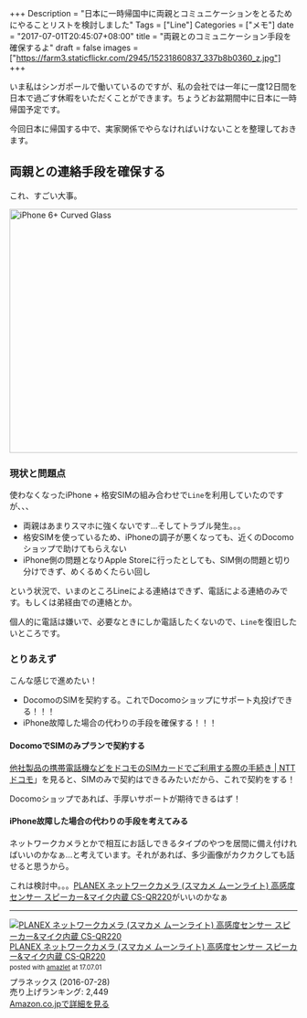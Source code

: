 +++
Description = "日本に一時帰国中に両親とコミュニケーションをとるためにやることリストを検討しました"
Tags = ["Line"]
Categories = ["メモ"]
date = "2017-07-01T20:45:07+08:00"
title = "両親とのコミュニケーション手段を確保するよ"
draft = false
images = ["https://farm3.staticflickr.com/2945/15231860837_337b8b0360_z.jpg"]
+++

いま私はシンガポールで働いているのですが、私の会社では一年に一度12日間を日本で過ごす休暇をいただくことができます。ちょうどお盆期間中に日本に一時帰国予定です。

今回日本に帰国する中で、実家関係でやらなければいけないことを整理しておきます。

## 両親との連絡手段を確保する
これ、すごい大事。

<a data-flickr-embed="true"  href="https://www.flickr.com/photos/omarjordanf/15231860837/in/photolist-pcZgyi-pucg1D-7DhbKd-gmVPXd-pAfkxX-6JMago-hbRjaB-89Utsr-aw3PEG-6ouJZ3-4vYpZd-8aTjG2-di9QdJ-nS9iS2-a7DBya-88wKNr-qDj4EJ-dRiG5M-cwGk7b-9d6zxa-cwGAdQ-bop9aB-cwGR1C-9b6rSR-8pwWoj-bsSEbo-asqXbu-551MTr-74qvFc-pYTuDA-asqVHw-dRiG6M-ea7JJN-5BL6kU-cwGTkm-7oECCE-TYmd5G-5DKqV1-7S1jyd-6DejK4-9da1Eu-8LNtWs-cwGUM5-djWShT-6yvF3N-9d6TZP-9d6zt6-96hj4U-7FEQG9-p9wp2Z" title="iPhone 6+ Curved Glass"><img src="https://farm3.staticflickr.com/2945/15231860837_337b8b0360_z.jpg" width="640" height="427" alt="iPhone 6+ Curved Glass"></a><script async src="//embedr.flickr.com/assets/client-code.js" charset="utf-8"></script>

### 現状と問題点
使わなくなったiPhone + 格安SIMの組み合わせで`Line`を利用していたのですが、、、

* 両親はあまりスマホに強くないです…そしてトラブル発生。。。
* 格安SIMを使っているため、iPhoneの調子が悪くなっても、近くのDocomoショップで助けてもらえない
* iPhone側の問題となりApple Storeに行ったとしても、SIM側の問題と切り分けできず、めくるめくたらい回し

という状況で、いまのところLineによる連絡はできず、電話による連絡のみです。もしくは弟経由での連絡とか。

個人的に電話は嫌いで、必要なときにしか電話したくないので、`Line`を復旧したいところです。

### とりあえず
こんな感じで進めたい！

* DocomoのSIMを契約する。これでDocomoショップにサポート丸投げできる！！！
* iPhone故障した場合の代わりの手段を確保する！！！

#### DocomoでSIMのみプランで契約する
[他社製品の携帯電話機などをドコモのSIMカードでご利用する際の手続き | NTTドコモ](https://www.nttdocomo.co.jp/support/procedure/simcard/other/)」を見ると、SIMのみで契約はできるみたいだから、これで契約をする！

Docomoショップであれば、手厚いサポートが期待できるはず！

#### iPhone故障した場合の代わりの手段を考えてみる
ネットワークカメラとかで相互にお話しできるタイプのやつを居間に備え付ければいいのかなぁ…と考えています。それがあれば、多少画像がカクカクしても話せると思うから。

これは検討中。。。[PLANEX ネットワークカメラ \(スマカメ ムーンライト\) 高感度センサー スピーカー&マイク内蔵 CS\-QR220](https://www.amazon.co.jp/PLANEX-%E3%83%8D%E3%83%83%E3%83%88%E3%83%AF%E3%83%BC%E3%82%AF%E3%82%AB%E3%83%A1%E3%83%A9-%E3%83%A0%E3%83%BC%E3%83%B3%E3%83%A9%E3%82%A4%E3%83%88-%E9%AB%98%E6%84%9F%E5%BA%A6%E3%82%BB%E3%83%B3%E3%82%B5%E3%83%BC-CS-QR220/dp/B01ISTXX30)がいいのかなぁ

<hr>
<div class="amazlet-box" style="margin-bottom:0px;"><div class="amazlet-image" style="float:left;margin:0px 12px 1px 0px;"><a href="https://www.amazon.co.jp/exec/obidos/ASIN/B01ISTXX30/simsnes-22/ref=nosim/" name="amazletlink" target="_blank"><img src="https://images-fe.ssl-images-amazon.com/images/I/31wzXk2JhiL._SL160_.jpg" alt="PLANEX ネットワークカメラ (スマカメ ムーンライト) 高感度センサー スピーカー&マイク内蔵 CS-QR220" style="border: none;" /></a></div><div class="amazlet-info" style="line-height:120%; margin-bottom: 10px"><div class="amazlet-name" style="margin-bottom:10px;line-height:120%"><a href="https://www.amazon.co.jp/exec/obidos/ASIN/B01ISTXX30/simsnes-22/ref=nosim/" name="amazletlink" target="_blank">PLANEX ネットワークカメラ (スマカメ ムーンライト) 高感度センサー スピーカー&マイク内蔵 CS-QR220</a><div class="amazlet-powered-date" style="font-size:80%;margin-top:5px;line-height:120%">posted with <a href="http://www.amazlet.com/" title="amazlet" target="_blank">amazlet</a> at 17.07.01</div></div><div class="amazlet-detail">プラネックス (2016-07-28)<br />売り上げランキング: 2,449<br /></div><div class="amazlet-sub-info" style="float: left;"><div class="amazlet-link" style="margin-top: 5px"><a href="https://www.amazon.co.jp/exec/obidos/ASIN/B01ISTXX30/simsnes-22/ref=nosim/" name="amazletlink" target="_blank">Amazon.co.jpで詳細を見る</a></div></div></div><div class="amazlet-footer" style="clear: left"></div></div>
